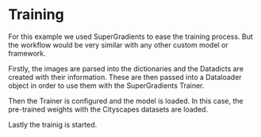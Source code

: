 # Training
For this example we used SuperGradients to ease the training process. But the workflow would be very similar with any other custom model or framework.

Firstly, the images are parsed into the dictionaries and the Datadicts are created with their information. These are then passed into a Dataloader object in order to use them with the SuperGradients Trainer.

Then the Trainer is configured and the model is loaded. In this case, the pre-trained weights with the Cityscapes datasets are loaded.

Lastly the trainig is started.
